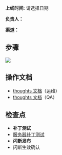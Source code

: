 **上线时间:** 请选择日期

**负责人：**

**渠道：**



## 步骤
![](https://cdn.nlark.com/yuque/0/2024/png/12926950/1712717006676-6c64d166-39fd-4248-b6b5-bcac4505dc5b.png)

## 操作文档
+ [thoughts 文档](https://thoughts.teambition.com/workspaces/5dfb64dfdd03ff001360619e/docs/5e7b10761eef2200012c6bf7)（运维）
+ [thoughts 文档](https://thoughts.teambition.com/workspaces/5dfb64bbdd03ff001360619b/docs/5eb4d1431edf9c0001072137)（QA）

## 检查点
+ **补丁测试**
+ [<u>服务器补丁测试</u>](https://thoughts.teambition.com/workspaces/5df8bf6497d77a00134e3c2a/docs/5e8fcca245db2000016312e9?scroll-to-block=5e94142302287d41fa249322)
+ **闪断发布**
+ 闪断生效确认

